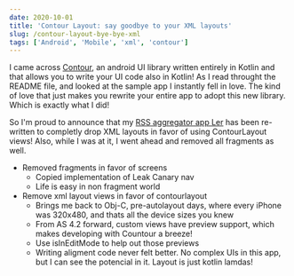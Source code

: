 ```yaml
---
date: 2020-10-01
title: 'Contour Layout: say goodbye to your XML layouts'
slug: /contour-layout-bye-bye-xml
tags: ['Android', 'Mobile', 'xml', 'contour']
---
```


I came across [Contour](contour), an android UI library written entirely in Kotlin and that allows you to write your UI code also in Kotlin! As I read throught the README file, and looked at the sample app I instantly fell in love. The kind of love that just makes you rewrite your entire app to adopt this new library. Which is exactly what I did!

So I'm proud to announce that my [RSS aggregator app Ler](ler) has been re-written to completly drop XML layouts in favor of using ContourLayout views! Also, while I was at it, I went ahead and removed all fragments as well.

- Removed fragments in favor of screens
  - Copied implementation of Leak Canary nav
  - Life is easy in non fragment world
- Remove xml layout views in favor of contourlayout
  - Brings me back to Obj-C, pre-autolayout days, where every iPhone was 320x480, and thats all the device sizes you knew
  - From AS 4.2 forward, custom views have preview support, which makes developing with Countour a breeze!
  - Use isInEditMode to help out those previews
  - Writing aligment code never felt better. No complex UIs in this app, but I can see the potencial in it. Layout is just kotlin lamdas!

[contour]: https://github.com/cashapp/contour
[ler]: https://play.google.com/store/apps/details?id=app.luisramos.ler
